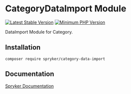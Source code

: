 # CategoryDataImport Module
[![Latest Stable Version](https://poser.pugx.org/spryker/category-data-import/v/stable.svg)](https://packagist.org/packages/spryker/category-data-import)
[![Minimum PHP Version](https://img.shields.io/badge/php-%3E%3D%208.1-8892BF.svg)](https://php.net/)

DataImport Module for Category.

## Installation

```
composer require spryker/category-data-import
```

## Documentation

[Spryker Documentation](https://docs.spryker.com)

